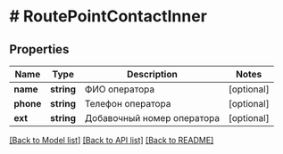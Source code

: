 # # RoutePointContactInner

## Properties

Name | Type | Description | Notes
------------ | ------------- | ------------- | -------------
**name** | **string** | ФИО оператора | [optional]
**phone** | **string** | Телефон оператора | [optional]
**ext** | **string** | Добавочный номер оператора | [optional]

[[Back to Model list]](../../README.md#models) [[Back to API list]](../../README.md#endpoints) [[Back to README]](../../README.md)

